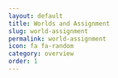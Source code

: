 ```yaml
---
layout: default
title: Worlds and Assignment
slug: world-assignment
permalink: world-assignment
icon: fa fa-random
category: overview
order: 1
---
```


